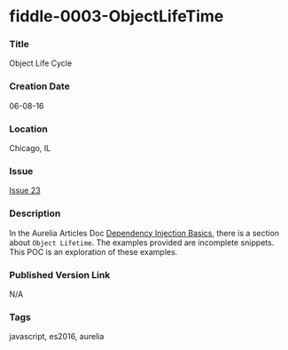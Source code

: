 fiddle-0003-ObjectLifeTime
======

### Title

Object Life Cycle


### Creation Date

06-08-16


### Location

Chicago, IL


### Issue

[Issue 23](https://github.com/bradyhouse/house/issues/23)


### Description

In the Aurelia Articles Doc [Dependency Injection Basics](http://aurelia.io/docs.html#/aurelia/dependency-injection/1.0.0-beta.1.2.3/doc/article/dependency-injection-basics), there is a section about `Object Lifetime`.
The examples provided are incomplete snippets.  This POC is an exploration of these examples.


### Published Version Link

N/A


### Tags

javascript, es2016, aurelia
